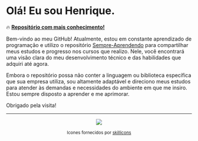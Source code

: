 # Olá! Eu sou Henrique.

🔥 [**Repositório com mais conhecimento!**](https://github.com/Henrincode/Sempre-Aprendendo/tree/main/Estudos/Cursos/web-moderno)

Bem-vindo ao meu GitHub! Atualmente, estou em constante aprendizado de programação e utilizo o repositório [Sempre-Aprendendo](https://github.com/Henrincode/Sempre-Aprendendo) para compartilhar meus estudos e progresso nos cursos que realizo. Nele, você encontrará uma visão clara do meu desenvolvimento técnico e das habilidades que adquiri até agora.

Embora o repositório possa não conter a linguagem ou biblioteca específica que sua empresa utiliza, sou altamente adaptável e direciono meus estudos para atender às demandas e necessidades do ambiente em que me insiro. Estou sempre disposto a aprender e me aprimorar.

Obrigado pela visita!

---

<div align="center">
  <a href="https://github.com/Henrincode">
    <img src="https://skillicons.dev/icons?i=nodejs,js" />
  </a>
  
  <sup>Icones fornecidos por [skillicons](https://skillicons.dev)</sup>
</div>

